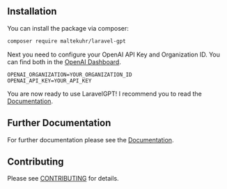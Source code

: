 ## Installation
You can install the package via composer:

```bash
composer require maltekuhr/laravel-gpt
```

Next you need to configure your OpenAI API Key and Organization ID. You can find both in the [OpenAI Dashboard](https://platform.openai.com/account/org-settings).

```dotenv
OPENAI_ORGANIZATION=YOUR_ORGANIZATION_ID
OPENAI_API_KEY=YOUR_API_KEY
```

You are now ready to use LaravelGPT! I recommend you to read the [Documentation](https://laravel-gpt.com).

## Further Documentation
For further documentation please see the [Documentation](https://laravel-gpt.com).

## Contributing

Please see [CONTRIBUTING](CONTRIBUTING.md) for details.
